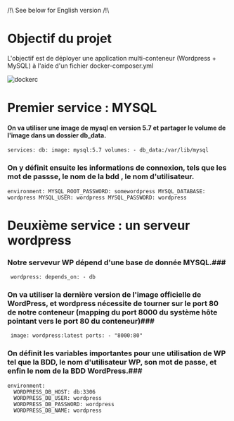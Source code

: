 /!\ See below for English version /!\  

# Objectif du projet #  

L'objectif est de déployer une application multi-conteneur (Wordpress + MySQL) à l'aide d'un fichier docker-composer.yml  

![dockerc](https://user-images.githubusercontent.com/97849927/202799743-6b6aa097-87e1-4676-91bf-94e966316505.png)

# Premier service : MYSQL #

#### On va utiliser une image de mysql en version 5.7 et partager le volume de l'image dans un dossier db_data.  ####
`services:
  db:
    image: mysql:5.7
    volumes:
      - db_data:/var/lib/mysql`

### On y définit ensuite les informations de connexion, tels que les mot de passse, le nom de la bdd , le nom d'utilisateur.  ###

 `environment:
     MYSQL_ROOT_PASSWORD: somewordpress
     MYSQL_DATABASE: wordpress
     MYSQL_USER: wordpress
     MYSQL_PASSWORD: wordpress`
    
# Deuxième service : un serveur wordpress # 

### Notre servevur WP dépend d'une base de donnée MYSQL.###

`  wordpress:
    depends_on:
      - db
    `
    
### On va utiliser la dernière version de l'image officielle de WordPress, et wordpress nécessite de tourner sur le port 80 de notre conteneur (mapping du port 8000 du système hôte pointant vers le port 80 du conteneur)###

  `  image: wordpress:latest
    ports:
      - "8000:80"
   `
### On définit les variables importantes pour une utilisation de WP tel que la BDD, le nom d'utilisateur WP, son mot de passe, et enfin le nom de la BDD WordPress.###  
    environment:
      WORDPRESS_DB_HOST: db:3306
      WORDPRESS_DB_USER: wordpress
      WORDPRESS_DB_PASSWORD: wordpress
      WORDPRESS_DB_NAME: wordpress
      


